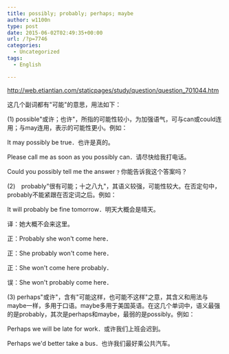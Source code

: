 ```yaml
---
title: possibly; probably; perhaps; maybe
author: w1100n
type: post
date: 2015-06-02T02:49:35+00:00
url: /?p=7746
categories:
  - Uncategorized
tags:
  - English

---
```

http://web.etiantian.com/staticpages/study/question/question_701044.htm


这几个副词都有"可能"的意思，用法如下：

(1) possible"或许；也许"，所指的可能性较小，为加强语气，可与can或could连用；与may连用，表示的可能性更小。例如：

It may possibly be true．也许是真的。

Please call me as soon as you possibly can．请尽快给我打电话。

Could you possibly tell me the answer﹖你能告诉我这个答案吗？

(2)　probably"很有可能；十之八九"，其语义较强，可能性较大。在否定句中，probably不能紧跟在否定词之后。例如：

It will probably be fine tomorrow．明天大概会是晴天。

译：她大概不会来这里。

正：Probably she won't come here．

正：She probably won't come here．

正：She won't come here probably．

误：She won't probably come here．

(3) perhaps"或许"，含有"可能这样，也可能不这样"之意，其含义和用法与maybe一样，多用于口语。maybe多用于美国英语。在这几个单词中，语义最强的是probably，其次是perhaps和maybe，最弱的是possibly。例如：

Perhaps we will be late for work．或许我们上班会迟到。

Perhaps we'd better take a bus．也许我们最好乘公共汽车。